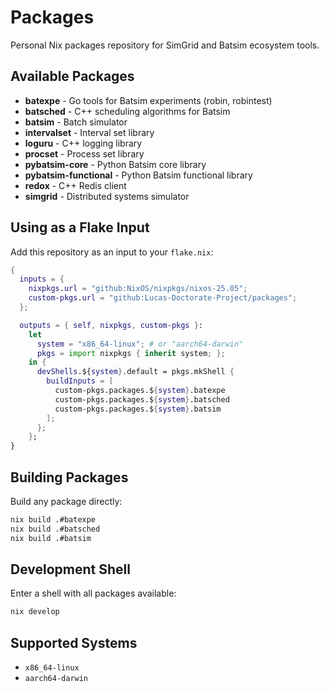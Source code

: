 # Packages

Personal Nix packages repository for SimGrid and Batsim ecosystem tools.

## Available Packages

- **batexpe** - Go tools for Batsim experiments (robin, robintest)
- **batsched** - C++ scheduling algorithms for Batsim
- **batsim** - Batch simulator
- **intervalset** - Interval set library
- **loguru** - C++ logging library
- **procset** - Process set library
- **pybatsim-core** - Python Batsim core library
- **pybatsim-functional** - Python Batsim functional library
- **redox** - C++ Redis client
- **simgrid** - Distributed systems simulator

## Using as a Flake Input

Add this repository as an input to your `flake.nix`:

```nix
{
  inputs = {
    nixpkgs.url = "github:NixOS/nixpkgs/nixos-25.05";
    custom-pkgs.url = "github:Lucas-Doctorate-Project/packages";
  };

  outputs = { self, nixpkgs, custom-pkgs }:
    let
      system = "x86_64-linux"; # or "aarch64-darwin"
      pkgs = import nixpkgs { inherit system; };
    in {
      devShells.${system}.default = pkgs.mkShell {
        buildInputs = [
          custom-pkgs.packages.${system}.batexpe
          custom-pkgs.packages.${system}.batsched
          custom-pkgs.packages.${system}.batsim
        ];
      };
    };
}
```

## Building Packages

Build any package directly:

```bash
nix build .#batexpe
nix build .#batsched
nix build .#batsim
```

## Development Shell

Enter a shell with all packages available:

```bash
nix develop
```

## Supported Systems

- `x86_64-linux`
- `aarch64-darwin`
